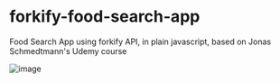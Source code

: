 # forkify-food-search-app
Food Search App using forkify API, in plain javascript, based on Jonas Schmedtmann's Udemy course

![image](https://user-images.githubusercontent.com/40519064/76142114-91c99900-60a5-11ea-8d03-9a4a58c16534.png)
